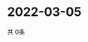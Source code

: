 # 2022-03-05
  共 0条

  <!-- BEGIN -->
  <!-- 最后更新时间Sat Mar 05 2022 20:04:09 GMT+0000 (Coordinated Universal Time) -->
  
  <!-- END -->
  
  